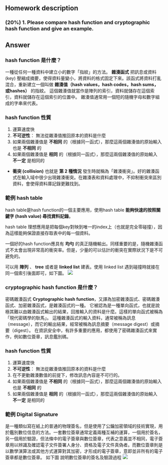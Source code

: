 ## Homework description

### (20%) 1. Please compare hash function and cryptographic hash function and give an example.
## Answer
### hash function 是什麼？
一種從任何一種資料中建立小的數字「指紋」的方法。
**雜湊函式** 把訊息或資料 (key) 壓縮成摘要，使得資料量變小，將資料的格式固定下來。該函式將資料打亂 混合，重新建立一個叫做 **雜湊值（hash values，hash codes，hash sums，或hashes）** 的指紋。
這個雜湊值就當作是陣列的索引，資料就儲存在這個索引，資料就儲存在這個索引的位置中。
雜湊值通常用一個短的隨機字母和數字組成的字串來代表。

### hash function 性質
1. 運算速度快
2. **不可逆性**： 無法從雜湊值推回原本的資料是什麼
3. 如果兩個雜湊值是 **不相同** 的（根據同一函式），那麼這兩個雜湊值的原始輸入也是 **不相同** 的
4. 如果兩個雜湊值是 **相同** 的（根據同一函式），那麼這兩個雜湊值的原始輸入 **不一定** 是相同的

* **衝突 (collision)**
也就是 **第 2 種情況** 發生時就稱為「雜湊衝突」。好的雜湊函式在輸入域中很少出現雜湊衝突。在雜湊表和資料處理中，不抑制衝突來區別資料，會使得資料庫記錄更難找到。

### 範例 **hash table**

hash table是hash function的一個主要應用，使用hash table **能夠快速的按照關鍵字 (hash value) 尋找資料記錄**。

hash table 理想應用是把每個key對映到唯一的index上（也就是完全零碰撞），因為這樣能夠保證直接存取表中的每一個資料。

一個好的hash function應具有 **均勻** 的真正隨機輸出。同樣重要的是，隨機雜湊函式不太會出現非常高的衝突率。但是，少量的可以估計的衝突在實際狀況下是不可避免的。

可以用 **陣列** 、 **tree** 或者是 **linked list** 建表。使用 linked list 遇到碰撞時就接在同一個索引後面即可，如下圖。
![](https://i.imgur.com/D85eZMz.png)


### cryptographic hash function 是什麼？
密碼雜湊函式 **Cryptographic hash function**，又譯為加密雜湊函式、密碼雜湊函式、加密雜湊函式，是雜湊函式的一種。
它被認為是一種單向函式，也就是說極其難以由雜湊函式輸出的結果，回推輸入的資料是什麼。這樣的單向函式被稱為「現代密碼學的馱馬」。
這種雜湊函式的輸入資料，通常被稱為訊息（message），而它的輸出結果，經常被稱為訊息摘要（message digest）或摘要（digest）。
在資訊安全中，有許多重要的應用，都使用了密碼雜湊函式來實作，例如數位簽章，訊息鑑別碼。

### hash function 性質
1. 運算速度快
2. **不可逆性**： 無法從雜湊值推回原本的資料是什麼
3. 在不更動雜湊數值的前提下，修改訊息內容是不可行的。
4. 如果兩個雜湊值是 **不相同** 的（根據同一函式），那麼這兩個雜湊值的原始輸入也是 **不相同** 的
5. 如果兩個雜湊值是 **相同** 的（根據同一函式），那麼這兩個雜湊值的原始輸入 **不一定** 是相同的

### 範例 **Digital Signature**
是一種類似寫在紙上的普通的物理簽名，但是使用了公鑰加密領域的技術實現，用於鑑別數位信息的方法。一套數位簽章通常定義兩種互補的運算，一個用於簽名，另一個用於驗證，但法條中的電子簽章與數位簽章，代表之意義並不相同，電子簽章用以辨識及確認電子文件簽署人身分、資格及電子文件真偽者。而數位簽章則是以數學演算法或其他方式運算對其加密，才形成的電子簽章，意即並非所有的電子簽章都是數位簽章。
如下圖 說明數位簽章的簽名及驗證過程
![](https://zh.wikipedia.org/wiki/數位簽章#/media/File:Digital_Signature_diagram_zh-CN.svg)





